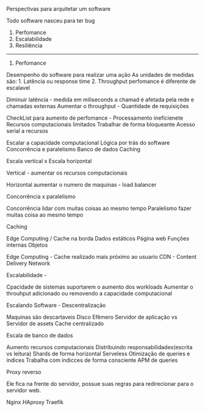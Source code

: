 Perspectivas para arquitetar um software

Todo software nasceu para ter bug

1. Perfomance
2. Escalabilidade
3. Resiliência

----    
1. Perfomance

Desempenho do software para realizar uma ação
As unidades de medidas são: 
    1.  Latência ou response time
    2.  Throughput
perfomance é diferente de escalavel

Diminuir latência - medida em miliseconds
a chamad é afetada pela rede e chamadas externas
Aumentar o throughput - Quantidade de requisições

CheckList para aumento de perfomance - 
Processamento ineficienete
Recursos computacionais limitados
Trabalhar de forma bloqueante
Acesso serial a recursos

Escalar a capacidade computacional
Lógica por trás do software
Concorrência e paralelismo
Banco de dados
Caching

Escala vertical x Escala horizontal

Vertical - aumentar os recursos computacionais

Horizontal aumentar o numero de maquinas - load balancer

Concorrência x paralelismo

Concorrência lidar com muitas coisas ao mesmo tempo
Paralelismo fazer muitas coisa ao mesmo tempo

Caching

Edge Computing / Cache na borda
Dados estáticos
Página web
Funções internas
Objetos

Edge Computing - 
Cache realizado mais próximo ao usuario
CDN - Content Delivery Network

Escalabilidade - 

Cpacidade de sistemas suportarem o aumento dos workloads
Aumentar o throuhput adicionado ou removendo a capacidade computacional

Escalando Software - Descentralização

Maquinas são descartaveis
Disco Efêmero
Servidor de aplicação vs Servidor de assets
Cache centralizado

Escala de banco de dados

Aumento recursos computacionais
Distribuindo responsabilidades(escrita vs leitura)
Shards de forma horizontal
Serveless 
Otimização de queries e índices
Trabalha com índicces de forma consciente
APM de queries

Proxy reverso

Ele fica na frente do servidor, possue suas regras para redirecionar para o servidor web.

Nginx
HAproxy
Traefik
